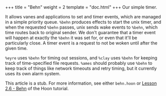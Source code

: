+++
title = "Behn"
weight = 2
template = "doc.html"
+++
Our simple timer.

It allows vanes and applications to set and timer events, which are
managed in a simple priority queue. `%behn` produces effects to start
the unix timer, and when the requested `%behn` passes, unix sends wake
events to `%behn`, which time routes back to original sender. We don't
guarantee that a timer event will happen at exactly the `%behn` it was
set for, or even that it'll be particularly close. A timer event is a
request to not be woken until after the given time.

`%eyre` uses `%behn` for timing out sessions, and `%clay` uses `%behn`
for keeping track of time-specified file requests. `%ames` should
probably use `%behn` to keep track of things like network timeouts and
retry timing, but it currently uses its own alarm system.

This article is a stub. For more information, see either `behn.hoon` or [Lesson 2.6 - Behn](@docs/learn/hoon/hoon-tutorial/behn/) of the Hoon tutorial.